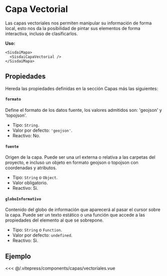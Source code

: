 <script setup>
import CapaVectorial from "./../.vitepress/ejemplos/CapaVectorial.vue";
</script>

# Capa Vectorial

Las capas vectoriales nos permiten manipular su información de forma local, esto nos da la posibilidad de pintar sus elementos de forma interactiva, incluso de clasificarlos.

**Uso:**

```html{2}
<SisdaiMapa>
  <SisdaiCapaVectorial />
</SisdaiMapa>
```

## Propiedades

Hereda las propiedades definidas en la sección Capas más las siguientes:

#### `formato`

Define el formato de los datos fuente, los valores admitidos son: 'geojson' y 'topojson'.

- Tipo: `String`.
- Valor por defecto: `'geojson'`.
- Reactivo: No.

#### `fuente`

Origen de la capa. Puede ser una url externa o relativa a las carpetas del proyecto, e incluso un objeto en formato geojson o topojson con coordenadas y atributos.

- Tipo: `String` o `Object`.
- Valor obligatorio.
- Reactivo: Si.

#### `globoInformativo`

Contenido del globo de información que aparecerá al pasar el cursor sobre la capa. Puede ser un texto estático o una función que accede a las propiedades del elemento al que se sobrepone.

- Tipo: `String` o `Function`.
- Valor por defecto: `undefined`.
- Reactivo: Si.

<!-- #### `cuadroInformativo`

Contenido del cuadro de información que aparecerá al pasar el cursor sobre la capa. Puede ser un texto estático o una función que accede a las propiedades del elemento al que se sobrepone.

- Tipo: `String` o `Function`
- Valor por defecto: `undefined`.
- Reactivo: Si. -->

## Ejemplo

<CapaVectorial />

<<< @/.vitepress/components/capas/vectoriales.vue
